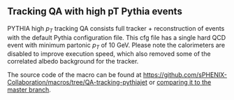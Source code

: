 [//]: # (This section starts with a 2nd level heading and get embedded in the result QA report at https://github.com/sPHENIX-Collaboration/QA-gallery/tree/QA-tracking-pythiajet)

## Tracking QA with high pT Pythia events

PYTHIA high $p_T$ tracking QA consists full tracker + reconstruction of events with the default Pythia configuration file. This cfg file has a single hard QCD event with minimum partonic $p_T$ of 10 GeV. Please note the calorimeters are disabled to improve execution speed, which also removed some of the correlated albedo background for the tracker. 

The source code of the macro can be found at https://github.com/sPHENIX-Collaboration/macros/tree/QA-tracking-pythiajet or [comparing it to the master branch](https://github.com/sPHENIX-Collaboration/macros/compare/QA-tracking-pythiajet?expand=1).
